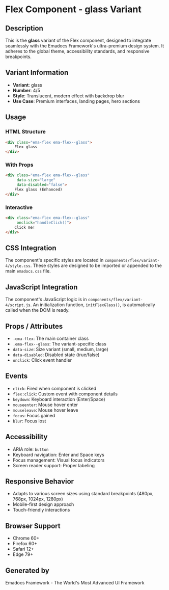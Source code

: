 # Flex Component - glass Variant

## Description
This is the **glass** variant of the Flex component, designed to integrate seamlessly with the Emadocs Framework's ultra-premium design system. It adheres to the global theme, accessibility standards, and responsive breakpoints.

## Variant Information
- **Variant**: glass
- **Number**: 4/5
- **Style**: Translucent, modern effect with backdrop blur
- **Use Case**: Premium interfaces, landing pages, hero sections

## Usage

### HTML Structure
```html
<div class="ema-flex ema-flex--glass">
    Flex glass
</div>
```

### With Props
```html
<div class="ema-flex ema-flex--glass" 
     data-size="large" 
     data-disabled="false">
    Flex glass (Enhanced)
</div>
```

### Interactive
```html
<div class="ema-flex ema-flex--glass" 
     onclick="handleClick()">
    Click me!
</div>
```

## CSS Integration
The component's specific styles are located in `components/flex/variant-4/style.css`. These styles are designed to be imported or appended to the main `emadocs.css` file.

## JavaScript Integration
The component's JavaScript logic is in `components/flex/variant-4/script.js`. An initialization function, `initFlexGlass()`, is automatically called when the DOM is ready.

## Props / Attributes
- `.ema-flex`: The main container class
- `.ema-flex--glass`: The variant-specific class
- `data-size`: Size variant (small, medium, large)
- `data-disabled`: Disabled state (true/false)
- `onclick`: Click event handler

## Events
- `click`: Fired when component is clicked
- `flex:click`: Custom event with component details
- `keydown`: Keyboard interaction (Enter/Space)
- `mouseenter`: Mouse hover enter
- `mouseleave`: Mouse hover leave
- `focus`: Focus gained
- `blur`: Focus lost

## Accessibility
- ARIA role: `button`
- Keyboard navigation: Enter and Space keys
- Focus management: Visual focus indicators
- Screen reader support: Proper labeling

## Responsive Behavior
- Adapts to various screen sizes using standard breakpoints (480px, 768px, 1024px, 1280px)
- Mobile-first design approach
- Touch-friendly interactions

## Browser Support
- Chrome 60+
- Firefox 60+
- Safari 12+
- Edge 79+

## Generated by
Emadocs Framework - The World's Most Advanced UI Framework
